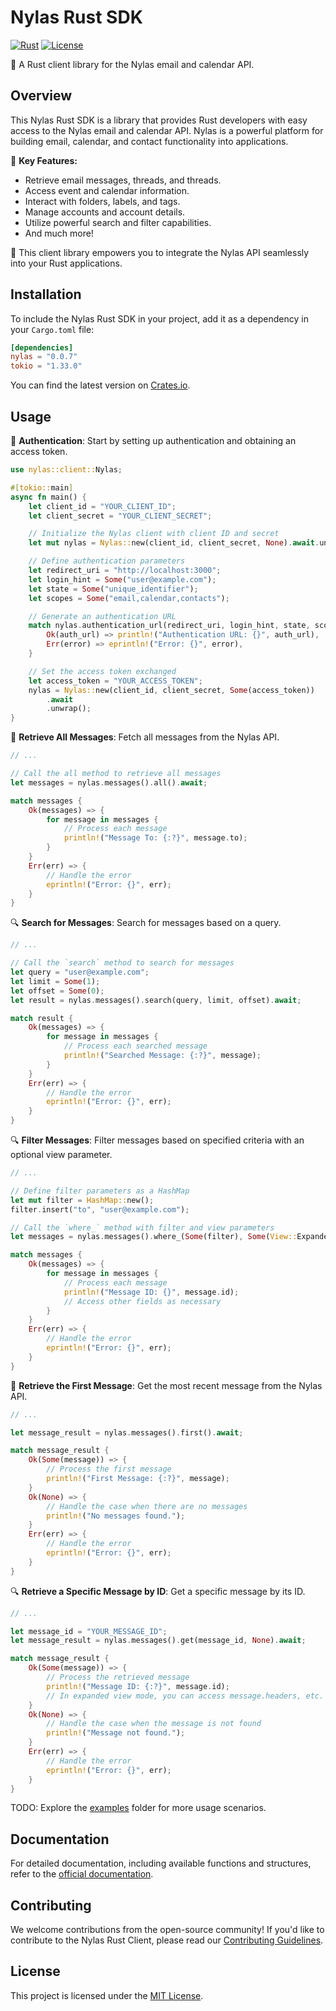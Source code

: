 # Nylas Rust SDK

[![Rust](https://img.shields.io/badge/Rust-1.50%2B-blue.svg)](https://www.rust-lang.org)
[![License](https://img.shields.io/badge/License-MIT-brightgreen.svg)](LICENSE)

💌 A Rust client library for the Nylas email and calendar API.

## Overview

This Nylas Rust SDK is a library that provides Rust developers with easy access to the Nylas email and calendar API. Nylas is a powerful platform for building email, calendar, and contact functionality into applications.

🌟 **Key Features:**

- Retrieve email messages, threads, and threads.
- Access event and calendar information.
- Interact with folders, labels, and tags.
- Manage accounts and account details.
- Utilize powerful search and filter capabilities.
- And much more!

🚀 This client library empowers you to integrate the Nylas API seamlessly into your Rust applications.

## Installation

To include the Nylas Rust SDK in your project, add it as a dependency in your `Cargo.toml` file:

```toml
[dependencies]
nylas = "0.0.7"
tokio = "1.33.0"
```

You can find the latest version on [Crates.io](https://crates.io/crates/nylas).

## Usage

🔐 **Authentication**: Start by setting up authentication and obtaining an access token.

```rust
use nylas::client::Nylas;

#[tokio::main]
async fn main() {
    let client_id = "YOUR_CLIENT_ID";
    let client_secret = "YOUR_CLIENT_SECRET";

    // Initialize the Nylas client with client ID and secret
    let mut nylas = Nylas::new(client_id, client_secret, None).await.unwrap();

    // Define authentication parameters
    let redirect_uri = "http://localhost:3000";
    let login_hint = Some("user@example.com");
    let state = Some("unique_identifier");
    let scopes = Some("email,calendar,contacts");

    // Generate an authentication URL
    match nylas.authentication_url(redirect_uri, login_hint, state, scopes) {
        Ok(auth_url) => println!("Authentication URL: {}", auth_url),
        Err(error) => eprintln!("Error: {}", error),
    }

    // Set the access token exchanged
    let access_token = "YOUR_ACCESS_TOKEN";
    nylas = Nylas::new(client_id, client_secret, Some(access_token))
        .await
        .unwrap();
}
```

📧 **Retrieve All Messages**: Fetch all messages from the Nylas API.

```rust
// ...

// Call the all method to retrieve all messages
let messages = nylas.messages().all().await;

match messages {
    Ok(messages) => {
        for message in messages {
            // Process each message
            println!("Message To: {:?}", message.to);
        }
    }
    Err(err) => {
        // Handle the error
        eprintln!("Error: {}", err);
    }
}
```

🔍 **Search for Messages**: Search for messages based on a query.

```rust
// ...

// Call the `search` method to search for messages
let query = "user@example.com";
let limit = Some(1);
let offset = Some(0);
let result = nylas.messages().search(query, limit, offset).await;

match result {
    Ok(messages) => {
        for message in messages {
            // Process each searched message
            println!("Searched Message: {:?}", message);
        }
    }
    Err(err) => {
        // Handle the error
        eprintln!("Error: {}", err);
    }
}
```

🔍 **Filter Messages**: Filter messages based on specified criteria with an optional view parameter.

```rust
// ...

// Define filter parameters as a HashMap
let mut filter = HashMap::new();
filter.insert("to", "user@example.com");

// Call the `where_` method with filter and view parameters
let messages = nylas.messages().where_(Some(filter), Some(View::Expanded)).await;

match messages {
    Ok(messages) => {
        for message in messages {
            // Process each message
            println!("Message ID: {}", message.id);
            // Access other fields as necessary
        }
    }
    Err(err) => {
        // Handle the error
        eprintln!("Error: {}", err);
    }
}
```

📨 **Retrieve the First Message**: Get the most recent message from the Nylas API.

```rust
// ...

let message_result = nylas.messages().first().await;

match message_result {
    Ok(Some(message)) => {
        // Process the first message
        println!("First Message: {:?}", message);
    }
    Ok(None) => {
        // Handle the case when there are no messages
        println!("No messages found.");
    }
    Err(err) => {
        // Handle the error
        eprintln!("Error: {}", err);
    }
}
```

🔍 **Retrieve a Specific Message by ID**: Get a specific message by its ID.

```rust
// ...

let message_id = "YOUR_MESSAGE_ID";
let message_result = nylas.messages().get(message_id, None).await;

match message_result {
    Ok(Some(message)) => {
        // Process the retrieved message
        println!("Message ID: {:?}", message.id);
        // In expanded view mode, you can access message.headers, etc.
    }
    Ok(None) => {
        // Handle the case when the message is not found
        println!("Message not found.");
    }
    Err(err) => {
        // Handle the error
        eprintln!("Error: {}", err);
    }
}
```

TODO: Explore the [examples](examples) folder for more usage scenarios.

## Documentation

For detailed documentation, including available functions and structures, refer to the [official documentation](https://docs.rs/nylas).

## Contributing

We welcome contributions from the open-source community! If you'd like to contribute to the Nylas Rust Client, please read our [Contributing Guidelines](CONTRIBUTING.md).

## License

This project is licensed under the [MIT License](LICENSE).
